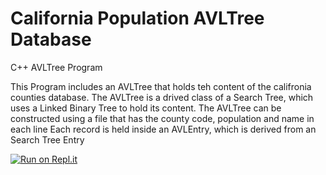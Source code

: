 # California Population AVLTree Database
C++ AVLTree Program

This Program includes an AVLTree that holds teh content of the califronia counties database. The AVLTree is a drived class of a Search Tree, which uses a Linked Binary Tree to hold its content.
The AVLTree can be constructed using a file that has the county code, population and name in each line
Each record is held inside an AVLEntry, which is derived from an Search Tree Entry

[![Run on Repl.it](https://repl.it/badge/github/danielzelfo/AVLTree-DataStructure)](https://repl.it/github/danielzelfo/AVLTree-DataStructure)
